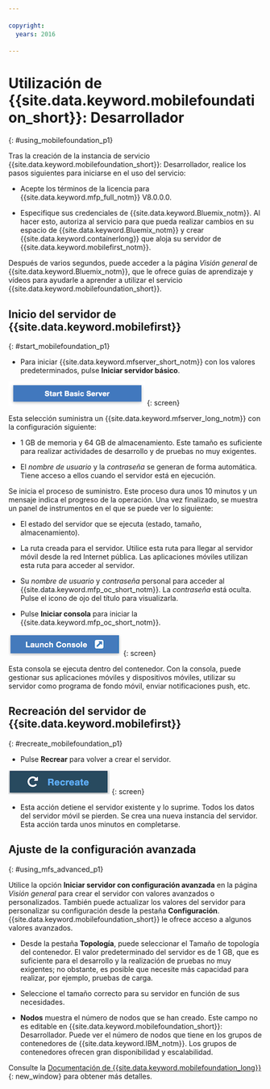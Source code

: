 ```yaml
---

copyright:
  years: 2016

---
```


#	Utilización de {{site.data.keyword.mobilefoundation_short}}: Desarrollador
{: #using_mobilefoundation_p1}

Tras la creación de la instancia de servicio {{site.data.keyword.mobilefoundation_short}}: Desarrollador, realice los pasos siguientes para iniciarse en el uso del servicio: 

* Acepte los términos de la licencia para {{site.data.keyword.mfp_full_notm}} V8.0.0.0.

* Especifique sus credenciales de {{site.data.keyword.Bluemix_notm}}. Al hacer esto, autoriza al servicio para que pueda realizar cambios en su espacio de {{site.data.keyword.Bluemix_notm}} y crear {{site.data.keyword.containerlong}} que aloja su servidor de
{{site.data.keyword.mobilefirst_notm}}. 

Después de varios segundos, puede acceder a la página *Visión general* de
{{site.data.keyword.Bluemix_notm}}, que le ofrece guías de aprendizaje y vídeos para ayudarle a aprender a utilizar el servicio
{{site.data.keyword.mobilefoundation_short}}. 

## Inicio del servidor de {{site.data.keyword.mobilefirst}}
{: #start_mobilefoundation_p1}
* Para iniciar {{site.data.keyword.mfserver_short_notm}} con los valores predeterminados, pulse **Iniciar servidor básico**. 

![Iniciar servidor básico](images/start_basic_server.png "Figura 1. Iniciar servidor básico")
{: screen}

Esta selección suministra un {{site.data.keyword.mfserver_long_notm}} con la configuración siguiente: 
*	1 GB de memoria y 64 GB de almacenamiento. Este tamaño es suficiente para realizar actividades de desarrollo y de pruebas no muy exigentes.

*	El *nombre de usuario* y la *contraseña* se generan de forma automática. Tiene acceso a ellos cuando el servidor está en ejecución.

Se inicia el proceso de suministro. Este proceso dura unos 10 minutos y un mensaje indica el progreso de la operación. Una vez finalizado, se muestra un panel de instrumentos en el que se puede ver lo siguiente:
*	El estado del servidor que se ejecuta (estado, tamaño, almacenamiento).

*	La ruta creada para el servidor. Utilice esta ruta para llegar al servidor móvil desde la red Internet pública. Las aplicaciones móviles utilizan esta ruta para acceder al servidor.

*	Su *nombre de usuario* y *contraseña* personal para acceder al
{{site.data.keyword.mfp_oc_short_notm}}. La *contraseña* está oculta. Pulse el icono de ojo del título para visualizarla.

*	Pulse **Iniciar consola** para iniciar la {{site.data.keyword.mfp_oc_short_notm}}.

![Iniciar consola](images/launch_console.png "Figura 2. Iniciar consola")
{: screen}

Esta consola se ejecuta dentro del contenedor. Con la consola, puede gestionar sus aplicaciones móviles y dispositivos móviles, utilizar su servidor como programa de fondo móvil, enviar notificaciones push, etc. 

## Recreación del servidor de {{site.data.keyword.mobilefirst}}
{: #recreate_mobilefoundation_p1}

*	Pulse **Recrear** para volver a crear el servidor. 

![Recrear](images/recreate.png "Figura 3. Recrear")
{: screen}

* Esta acción detiene el servidor existente y lo suprime. Todos los datos del servidor móvil se pierden. Se crea una nueva instancia del servidor. Esta acción tarda unos minutos en completarse.

##	Ajuste de la configuración avanzada
{: #using_mfs_advanced_p1}

Utilice la opción **Iniciar servidor con configuración avanzada** en la página *Visión general* para crear el servidor con valores avanzados o personalizados. También puede actualizar los valores del servidor para personalizar su configuración desde la pestaña **Configuración**. {{site.data.keyword.mobilefoundation_short}} le ofrece acceso a algunos valores avanzados. 

*	Desde la pestaña **Topología**, puede seleccionar el Tamaño de topología del contenedor. El valor predeterminado del servidor es de 1 GB, que es suficiente para el desarrollo y la realización de pruebas no muy exigentes; no obstante, es posible que necesite más capacidad para realizar, por ejemplo, pruebas de carga. 
  - Seleccione el tamaño correcto para su servidor en función de sus necesidades.   


* **Nodos** muestra el número de nodos que se han creado. Este campo no es editable en
{{site.data.keyword.mobilefoundation_short}}: Desarrollador. Puede ver el número de nodos que tiene en los grupos de contenedores de
{{site.data.keyword.IBM_notm}}. Los grupos de contenedores ofrecen gran disponibilidad y escalabilidad.

Consulte la [Documentación de {{site.data.keyword.mobilefoundation_long}}](https://www.ibm.com/support/knowledgecenter/SSHS8R_8.0.0/wl_welcome.html){: new_window} para obtener más detalles. 
